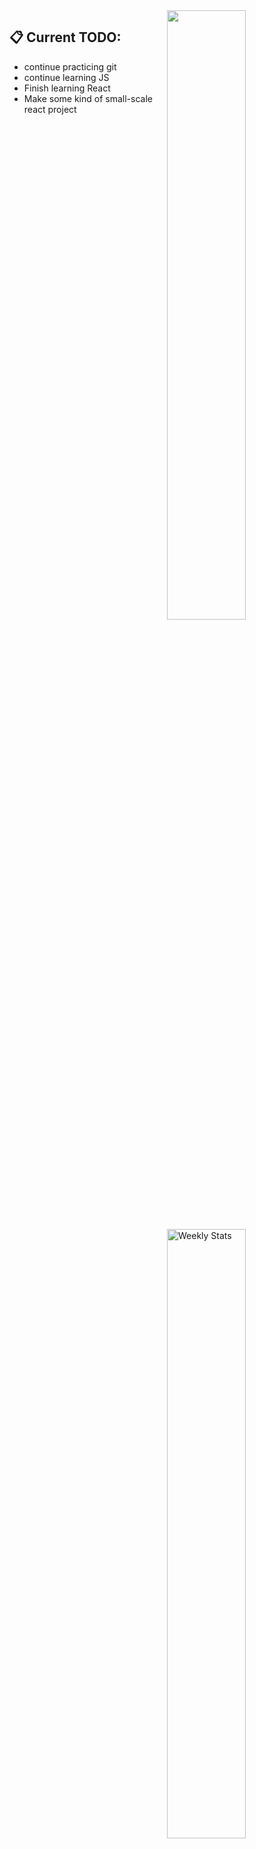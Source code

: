 <a href="https://discord.com/users/249220644741447680">
<img align="right" width="50%" src="https://lanyard-profile-readme.vercel.app/api/249220644741447680?bg=161B22&borderRadius=5px%205px%200%200&idleMessage=idle"/>
</a>



## 📋 Current TODO:
- continue practicing git
- continue learning JS
- Finish learning React
- Make some kind of small-scale react project

<a href="https://wakatime.com/0x69ED75" target="_blank">
  <img width="50%" align="right" alt="Weekly Stats" src="https://github-readme-stats-delta-three-17.vercel.app/api/wakatime?username=0x69ED75&border_radius=0%200%205px%205px&theme=dark&bg_color=161B22&border_color=161B22&icon_color=58a6ff&show_icons=true&disable_animations=true&custom_title=Weekly%20Stats">
</a>
